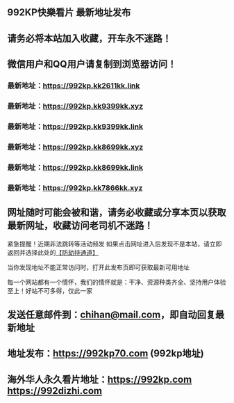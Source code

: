 ## **992KP快樂看片 最新地址发布**
## 请务必将本站加入收藏，开车永不迷路！
## 微信用户和QQ用户请复制到浏览器访问！
### 最新地址：https://992kp.kk2611kk.link

### 最新地址：https://992kp.kk9399kk.xyz

### 最新地址：https://992kp.kk9399kk.link

### 最新地址：https://992kp.kk8699kk.xyz

### 最新地址：https://992kp.kk8699kk.link

### 最新地址：https://992kp.kk7866kk.xyz


## 网址随时可能会被和谐，请务必收藏或分享本页以获取最新网址，收藏访问老司机不迷路！

紧急提醒！近期非法跳转等活动频发
如果点击网址进入后发现不是本站，请立即返回并选择此处的[【防劫持通道】](https://23.224.130.222:7583)

当你发现地址不能正常访问时，打开此发布页即可获取最新可用地址

每一个网站都有一个情怀，我们的情怀就是：干净、资源种类齐全、坚持用户体验至上！好站不可多得，仅此一家

## 发送任意邮件到：chihan@mail.com，即自动回复最新地址
## 地址发布：https://992kp70.com  (992kp地址)
## 海外华人永久看片地址：https://992kp.com  https://992dizhi.com
